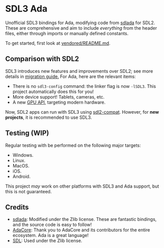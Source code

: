 # SDL3 Ada

Unofficial SDL3 bindings for Ada,
modifying code from [sdlada](https://github.com/ada-game-framework/sdlada)
for SDL2. These are comprehensive
and aim to include _everything_
from the header files,
either through imports or
manually defined constants.

To get started, first
look at [vendored/README.md](/vendored/README.md).

## Comparison with SDL2

SDL3 introduces new features and improvements
over SDL2;
see more details in [migration guide.](https://github.com/libsdl-org/SDL/blob/main/docs/README-migration.md)
For Ada, here are the relevant items:

- There is no `sdl3-config` command: the linker flag is now `-lSDL3`.
  This project automatically does this for you!
- More device support! Tablets, cameras, etc.
- A new [GPU API](https://wiki.libsdl.org/SDL3/CategoryGPU), targeting modern hardware.

Now, SDL2 apps can run with SDL3 using [sdl2-compat](https://github.com/libsdl-org/sdl2-compat).
However, for **new projects**, it is recommended
to use SDL3.

## Testing (WIP)

Regular testing with be performed
on the following major targets:

- Windows.
- Linux.
- MacOS.
- iOS.
- Android.

This project _may_ work on
other platforms with SDL3 and Ada
support, but this is not guaranteed.

## Credits

- [sdlada](https://github.com/ada-game-framework/sdlada):
  Modified under the Zlib license. These are fantastic bindings,
  and the source code is easy to follow!
- [AdaCore](https://www.adacore.com/):
  Thank you to AdaCore and its contributors for the entire ecosystem.
  Ada is a great language!
- [SDL](https://github.com/libsdl-org/SDL):
  Used under the Zlib license.
